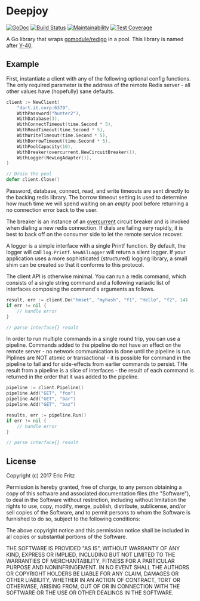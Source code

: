 # Deepjoy

[![GoDoc](https://godoc.org/github.com/efritz/deepjoy?status.svg)](https://godoc.org/github.com/efritz/deepjoy)
[![Build Status](https://secure.travis-ci.org/efritz/deepjoy.png)](http://travis-ci.org/efritz/deepjoy)
[![Maintainability](https://api.codeclimate.com/v1/badges/087a251bad276ff18318/maintainability)](https://codeclimate.com/github/efritz/deepjoy/maintainability)
[![Test Coverage](https://api.codeclimate.com/v1/badges/087a251bad276ff18318/test_coverage)](https://codeclimate.com/github/efritz/deepjoy/test_coverage)

A Go library that wraps [gomodule/redigo](https://github.com/gomodule/redigo)
in a pool. This library is named after [Y-40](http://www.y-40.com/en/).

## Example

First, instantiate a client with any of the following optional config functions.
The only required parameter is the address of the remote Redis server - all other
values have (hopefully) sane defaults.

```go
client := NewClient(
    "dart.it.corp:6379",
    WithPassword("hunter2"),
    WithDatabase(3),
    WithConnectTimeout(time.Second * 5),
    WithReadTimeout(time.Second * 5),
    WithWriteTimeout(time.Second * 5),
    WithBorrowTimeout(time.Second * 5),
    WithPoolCapacity(10),
    WithBreaker(overcurrent.NewCircuitBreaker()),
    WithLogger(NewLogAdapter()),
)

// Drain the pool
defer client.Close()
```

Password, database, connect, read, and write timeouts are sent directly to the
backing redis library. The borrow timeout setting is used to determine how much
time we will spend waiting on an *empty* pool before returning a no connection
error back to the user.

The breaker is an instance of an [overcurrent](https://github.com/efritz/overcurrent)
circuit breaker and is invoked when dialing a new redis connection. If dials are
failing very rapidly, it is best to back off on the consumer side to let the remote
service recover.

A logger is a simple interface with a single Printf function. By default, the
logger will call `log.Printf`. `NewNilLogger` will return a silent logger. If
your application uses a more sophisticated (structured) logging library, a small
shim can be created so that it conforms to this protocol.

The client API is otherwise minimal. You can run a redis command, which consists of
a single string command and a following variadic list of interfaces composing the
command's arguments as follows.

```go
result, err := client.Do("hmset", "myhash", "f1", "Hello", "f2", 14)
if err != nil {
    // handle error
}

// parse interface{} result
```

In order to run multiple commands in a single round trip, you can use a pipeline.
Commands added to the pipeline do not have an effect on the remote server - no
network communication is done until the pipeline is run. Piplines are NOT atomic
or transactional - it is possible for command in the pipeline to fail and for
side-effects from earlier commands to persist. THe result from a pipeline is a
slice of interfaces - the result of each command is returned in the order that it
was added to the pipeline.

```go
pipeline := client.Pipeline()
pipeline.Add("GET", "foo")
pipeline.Add("GET", "bar")
pipeline.Add("GET", "baz")

results, err := pipeline.Run()
if err != nil {
    // handle error
}

// parse interface{} result
```

## License

Copyright (c) 2017 Eric Fritz

Permission is hereby granted, free of charge, to any person obtaining a copy
of this software and associated documentation files (the "Software"), to deal
in the Software without restriction, including without limitation the rights
to use, copy, modify, merge, publish, distribute, sublicense, and/or sell
copies of the Software, and to permit persons to whom the Software is
furnished to do so, subject to the following conditions:

The above copyright notice and this permission notice shall be included in
all copies or substantial portions of the Software.

THE SOFTWARE IS PROVIDED "AS IS", WITHOUT WARRANTY OF ANY KIND, EXPRESS OR
IMPLIED, INCLUDING BUT NOT LIMITED TO THE WARRANTIES OF MERCHANTABILITY,
FITNESS FOR A PARTICULAR PURPOSE AND NONINFRINGEMENT. IN NO EVENT SHALL THE
AUTHORS OR COPYRIGHT HOLDERS BE LIABLE FOR ANY CLAIM, DAMAGES OR OTHER
LIABILITY, WHETHER IN AN ACTION OF CONTRACT, TORT OR OTHERWISE, ARISING FROM,
OUT OF OR IN CONNECTION WITH THE SOFTWARE OR THE USE OR OTHER DEALINGS IN
THE SOFTWARE.

